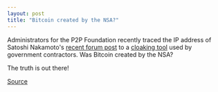 ```yaml
---
layout: post
title: "Bitcoin created by the NSA?"
---
```


Administrators for the P2P Foundation recently traced the IP address of Satoshi
Nakamoto's [recent forum post](http://p2pfoundation.ning.com/forum/topics/bitcoin-open-source?commentId=2003008%3AComment%3A52186)
to a [cloaking tool](http://en.wikipedia.org/wiki/Pinkerton_Government_Services)
used by government contractors. Was Bitcoin created by the NSA?

The truth is out there!

[Source](https://www.youtube.com/watch?v=oHg5SJYRHA0)
